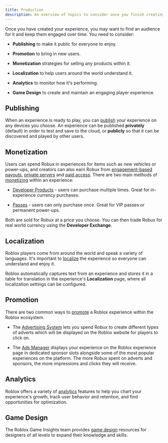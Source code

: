 ```yaml
---
title: Production
description: An overview of topics to consider once you finish creating your experience.
---
```


Once you have created your experience, you may want to find an audience for it
and keep them engaged over time. You need to consider:

- **Publishing** to make it public for everyone to enjoy.

- **Promotion** to bring in new users.

- **Monetization** strategies for selling any products within it.

- **Localization** to help users around the world understand it.

- **Analytics** to monitor how it's performing.

- **Game Design** to create and maintain an engaging player experience.

## Publishing

When an experience is ready to play, you can [publish](../production/publishing/publishing-experiences-and-places.md) your
experience on any devices you choose. An experience can be published **privately** (default) in order to test and save to the cloud, or **publicly** so that it can be discovered and played by other users.

## Monetization

Users can spend Robux in experiences for items such as new vehicles or
power-ups, and creators can also earn Robux from [engagement-based payouts](../production/monetization/engagement-based-payouts.md), [private servers](../production/monetization/private-servers.md) and [paid access](../production/monetization/paid-access.md). There are two main methods of
[monetizing](../production/monetization/index.md) within an experience:

- [Developer Products](../production/monetization/developer-products.md) - users can purchase
  multiple times. Great for in-experience currency purchases.

- [Passes](../production/monetization/game-passes.md) - users can only purchase once.
  Great for VIP passes or permanent power-ups.

Both are sold for Robux at a price you choose. You can then trade Robux for real
world currency using the **Developer Exchange**.

## Localization

Roblox players come from around the world and speak a variety of languages. It's
important to [localize](../production/localization/index.md) the experience so everyone can
understand and enjoy it.

Roblox automatically captures text from an experience and stores it in a table
for translation in the experience's **Localization** page, where all localization settings can be configured.

## Promotion

There are two common ways to [promote](../production/promotion/index.md) a Roblox experience
within the Roblox ecosystem.

- The [Advertising System](../production/promotion/user-advertisements.md) lets you spend
  Robux to create different types of adverts which will be displayed on the
  Roblox website for players to click on.

- The [Ads Manager](../production/promotion/ads-manager.md#sponsored-experiences) displays your
  experience on the Roblox experience page in dedicated sponsor slots alongside
  some of the most popular experiences on the platform. The more Robux spent on
  adverts and sponsors, the more impressions and clicks they will receive.

## Analytics

Roblox offers a variety of [analytics](../production/analytics/index.md) features to help you chart your experience's growth, track user behavior and retention, and find
opportunities for optimization.

## Game Design

The Roblox Game Insights team provides [game design](../production/game-design/index.md) resources for designers of all levels to expand their knowledge and skills.
